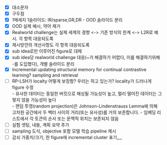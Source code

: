 - [x] 대소문자
- [x] 구두점
- [x] 1메세지 1슬라이드: IR/sparse,GR,DR - OOD 슬라이드 분리
- [x] OOD 실제 예시, 약어 제거
- [x] Realworld challenge는 실제 세계의 경향 <-> 기존 방식의 한계 <-> L2R로 예시. 각 항목 대응되도록
- [x] 제시방안의 개선사항도 각 항목 대응되도록
- [x] sub idea로만 이루어진 figure로 대체
- [x] sub idea당 realworld challenge 대응(~가 해결하기 어렵다, 이를 해결하기위해 -를 도입했다), 개별 슬라이드 분리
- [x] Incremental updating structural memory for continual contrastive learning? sampling and retrieval
- [ ] RP-LSH가 localty 어떻게 보장함? 우리는 하고 있는가? locality가 드러나게 figure 수정  
      - 유사한 데이터는 동일한 버킷으로 해싱될 가능성이 높고, 멀리 떨어진 데이터는 그렇지 않을 가능성이 높다  
      - 랜덤 투영(random projection)은 Johnson-Lindenstrauss Lemma에 의해 고차원 공간에서 두 벡터 사이의 거리(또는 유사성)를 거의 보존합니다.
      - 임베딩 리스트에서 각 토큰의 순서 또는 문맥적 위치는 보존되지 않음  
- [ ] 실험 셋팅, 내용, 계획 요약 추가
- [ ] sampling 도식, objective 포함 모델 학습 pipeline 제시
- [ ] 감쇠 가중치/크기, 한 figure에 incremental cluster 표기,,,,
